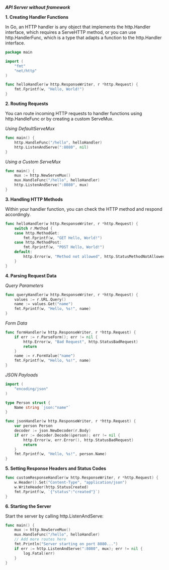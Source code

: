 ***API Server without framework***

**1. Creating Handler Functions**

In Go, an HTTP handler is any object that implements the http.Handler interface, which requires a ServeHTTP method, or you can use http.HandlerFunc, which is a type that adapts a function to the http.Handler interface.

```go
package main

import (
    "fmt"
    "net/http"
)

func helloHandler(w http.ResponseWriter, r *http.Request) {
    fmt.Fprintf(w, "Hello, World!")
}
```

**2. Routing Requests**

You can route incoming HTTP requests to handler functions using http.HandleFunc or by creating a custom ServeMux.

*Using DefaultServeMux*
```go
func main() {
    http.HandleFunc("/hello", helloHandler)
    http.ListenAndServe(":8080", nil)
}
```
*Using a Custom ServeMux*
```go
func main() {
    mux := http.NewServeMux()
    mux.HandleFunc("/hello", helloHandler)
    http.ListenAndServe(":8080", mux)
}
```

**3. Handling HTTP Methods**

Within your handler function, you can check the HTTP method and respond accordingly.

```go
func helloHandler(w http.ResponseWriter, r *http.Request) {
    switch r.Method {
    case http.MethodGet:
        fmt.Fprintf(w, "GET Hello, World!")
    case http.MethodPost:
        fmt.Fprintf(w, "POST Hello, World!")
    default:
        http.Error(w, "Method not allowed", http.StatusMethodNotAllowed)
    }
}
```

**4. Parsing Request Data**

*Query Parameters*
```go
func queryHandler(w http.ResponseWriter, r *http.Request) {
    values := r.URL.Query()
    name := values.Get("name")
    fmt.Fprintf(w, "Hello, %s!", name)
}
```

*Form Data*
```go
func formHandler(w http.ResponseWriter, r *http.Request) {
    if err := r.ParseForm(); err != nil {
        http.Error(w, "Bad Request", http.StatusBadRequest)
        return
    }
    name := r.FormValue("name")
    fmt.Fprintf(w, "Hello, %s!", name)
}
```


*JSON Payloads*
```go
import (
    "encoding/json"
)

type Person struct {
    Name string `json:"name"`
}

func jsonHandler(w http.ResponseWriter, r *http.Request) {
    var person Person
    decoder := json.NewDecoder(r.Body)
    if err := decoder.Decode(&person); err != nil {
        http.Error(w, err.Error(), http.StatusBadRequest)
        return
    }
    fmt.Fprintf(w, "Hello, %s!", person.Name)
}
```

**5. Setting Response Headers and Status Codes**
```go
func customResponseHandler(w http.ResponseWriter, r *http.Request) {
    w.Header().Set("Content-Type", "application/json")
    w.WriteHeader(http.StatusCreated)
    fmt.Fprintf(w, `{"status":"created"}`)
}
```

**6. Starting the Server**

Start the server by calling http.ListenAndServe:
```go
func main() {
    mux := http.NewServeMux()
    mux.HandleFunc("/hello", helloHandler)
    // Add more routes here
    fmt.Println("Server starting on port 8080...")
    if err := http.ListenAndServe(":8080", mux); err != nil {
        log.Fatal(err)
    }
}
```


